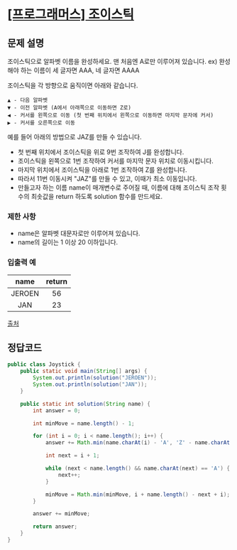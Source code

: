 # [\[프로그래머스\] 조이스틱](https://programmers.co.kr/learn/courses/30/lessons/42860)

## 문제 설명

조이스틱으로 알파벳 이름을 완성하세요. 맨 처음엔 A로만 이루어져 있습니다. ex) 완성해야 하는 이름이 세 글자면 AAA, 네 글자면 AAAA

조이스틱을 각 방향으로 움직이면 아래와 같습니다.

```text
▲ - 다음 알파벳
▼ - 이전 알파벳 (A에서 아래쪽으로 이동하면 Z로)
◀ - 커서를 왼쪽으로 이동 (첫 번째 위치에서 왼쪽으로 이동하면 마지막 문자에 커서)
▶ - 커서를 오른쪽으로 이동
```

예를 들어 아래의 방법으로 JAZ를 만들 수 있습니다.

- 첫 번째 위치에서 조이스틱을 위로 9번 조작하여 J를 완성합니다.
- 조이스틱을 왼쪽으로 1번 조작하여 커서를 마지막 문자 위치로 이동시킵니다.
- 마지막 위치에서 조이스틱을 아래로 1번 조작하여 Z를 완성합니다.
- 따라서 11번 이동시켜 "JAZ"를 만들 수 있고, 이때가 최소 이동입니다.
- 만들고자 하는 이름 name이 매개변수로 주어질 때, 이름에 대해 조이스틱 조작 횟수의 최솟값을 return 하도록 solution 함수를 만드세요.

### 제한 사항

- name은 알파벳 대문자로만 이루어져 있습니다.
- name의 길이는 1 이상 20 이하입니다.

### 입출력 예

name | return
:---: | :---:
JEROEN | 56
JAN | 23

[출처](https://commissies.ch.tudelft.nl/chipcie/archief/2010/nwerc/nwerc2010.pdf)

## 정답코드

```java
public class Joystick {
    public static void main(String[] args) {
        System.out.println(solution("JEROEN"));
        System.out.println(solution("JAN"));
    }

    public static int solution(String name) {
        int answer = 0;

        int minMove = name.length() - 1;

        for (int i = 0; i < name.length(); i++) {
            answer += Math.min(name.charAt(i) - 'A', 'Z' - name.charAt(i) + 1);

            int next = i + 1;

            while (next < name.length() && name.charAt(next) == 'A') {
                next++;
            }

            minMove = Math.min(minMove, i + name.length() - next + i);
        }

        answer += minMove;

        return answer;
    }
}

```
